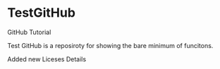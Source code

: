 # TestGitHub
GitHub Tutorial

Test GitHub is a reposiroty for showing the bare minimum of funcitons.

Added new Liceses Details